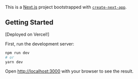This is a [Next.js](https://nextjs.org/) project bootstrapped with [`create-next-app`](https://github.com/vercel/next.js/tree/canary/packages/create-next-app).

## Getting Started

[Deployed on Vercel!]

First, run the development server:

```bash
npm run dev
# or
yarn dev
```

Open [http://localhost:3000](http://localhost:3000) with your browser to see the result.
